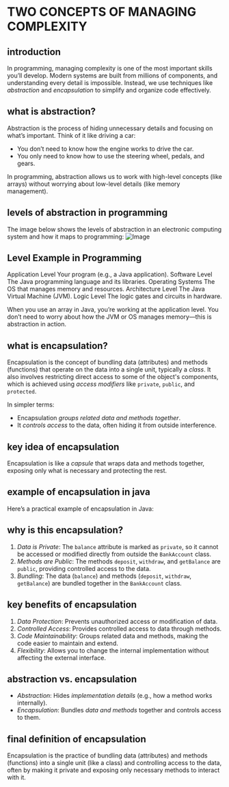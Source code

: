 TWO CONCEPTS OF MANAGING COMPLEXITY
=================================================

introduction
------------
In programming, managing complexity is one of the most important skills you’ll develop. Modern systems are built from millions of components, and understanding every detail is impossible. Instead, we use techniques like *abstraction* and *encapsulation* to simplify and organize code effectively.

what is  abstraction?
-------------------
Abstraction is the process of hiding unnecessary details and focusing on what’s important. Think of it like driving a car:
- You don’t need to know how the engine works to drive the car.
- You only need to know how to use the steering wheel, pedals, and gears.

In programming, abstraction allows us to work with high-level concepts (like arrays) without worrying about low-level details (like memory management).

levels of abstraction in programming
------------------------------------
The image below shows the levels of abstraction in an electronic computing system and how it maps to programming:
![Image](https://github.com/user-attachments/assets/2266e45f-7376-4aa0-a3f3-0545f1e5b34d)


Level                Example in Programming
-------------------------------------------------
Application Level    Your program (e.g., a Java application).
Software Level       The Java programming language and its libraries.
Operating Systems    The OS that manages memory and resources.
Architecture Level   The Java Virtual Machine (JVM).
Logic Level          The logic gates and circuits in hardware.

When you use an array in Java, you’re working at the application level. You don’t need to worry about how the JVM or OS manages memory—this is abstraction in action.

what is encapsulation?
----------------------
Encapsulation is the concept of bundling data (attributes) and methods (functions) that operate on the data into a single unit, typically a *class*. It also involves restricting direct access to some of the object's components, which is achieved using *access modifiers* like `private`, `public`, and `protected`.

In simpler terms:
- Encapsulation *groups related data and methods together*.
- It *controls access* to the data, often hiding it from outside interference.

key idea of encapsulation
-------------------------
Encapsulation is like a *capsule* that wraps data and methods together, exposing only what is necessary and protecting the rest.

example of encapsulation in java
--------------------------------
Here’s a practical example of encapsulation in Java:




why is this encapsulation?
--------------------------
1. *Data is Private*: The `balance` attribute is marked as `private`, so it cannot be accessed or modified directly from outside the `BankAccount` class.
2. *Methods are Public*: The methods `deposit`, `withdraw`, and `getBalance` are `public`, providing controlled access to the data.
3. *Bundling*: The data (`balance`) and methods (`deposit`, `withdraw`, `getBalance`) are bundled together in the `BankAccount` class.

key benefits of encapsulation
-----------------------------
1. *Data Protection*: Prevents unauthorized access or modification of data.
2. *Controlled Access*: Provides controlled access to data through methods.
3. *Code Maintainability*: Groups related data and methods, making the code easier to maintain and extend.
4. *Flexibility*: Allows you to change the internal implementation without affecting the external interface.

abstraction vs. encapsulation
-----------------------------
- *Abstraction*: Hides *implementation details* (e.g., how a method works internally).
- *Encapsulation*: Bundles *data and methods* together and controls access to them.

final definition of encapsulation
---------------------------------
Encapsulation is the practice of bundling data (attributes) and methods (functions) into a single unit (like a class) and controlling access to the data, often by making it private and exposing only necessary methods to interact with it.








